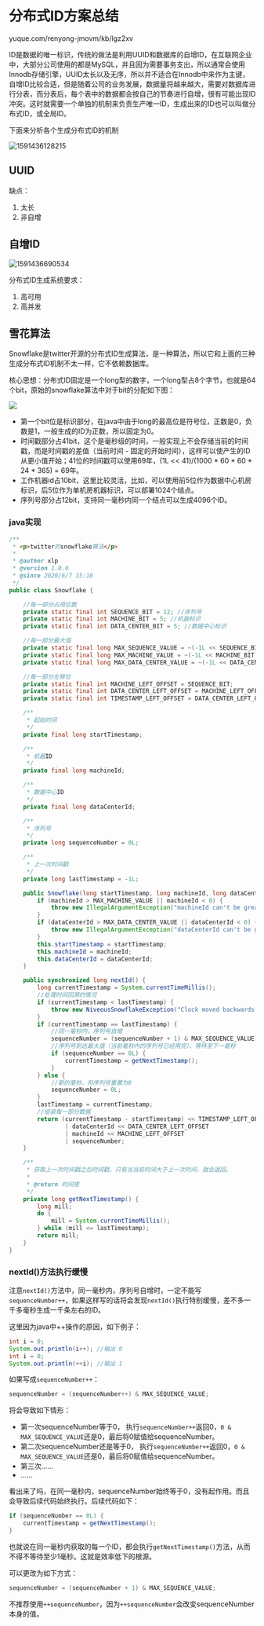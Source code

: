 # 分布式ID方案总结

yuque.com/renyong-jmovm/kb/lgz2xv

ID是数据的唯一标识，传统的做法是利用UUID和数据库的自增ID，在互联网企业中，大部分公司使用的都是MySQL，并且因为需要事务支出，所以通常会使用Innodb存储引擎，UUID太长以及无序，所以并不适合在Innodb中来作为主键，自增ID比较合适，但是随着公司的业务发展，数据量将越来越大，需要对数据库进行分表，而分表后，每个表中的数据都会按自己的节奏进行自增，很有可能出现ID冲突。这时就需要一个单独的机制来负责生产唯一ID，生成出来的ID也可以叫做分布式ID，或全局ID。

下面来分析各个生成分布式ID的机制

![1591436128215](C:\Users\xlp\AppData\Roaming\Typora\typora-user-images\1591436128215.png)

## UUID

缺点：

1. 太长
2. 非自增

## 自增ID

![1591436690534](C:\Users\xlp\AppData\Roaming\Typora\typora-user-images\1591436690534.png)



分布式ID生成系统要求：

1. 高可用
2. 高并发



## 雪花算法

Snowflake是twitter开源的分布式ID生成算法，是一种算法，所以它和上面的三种生成分布式ID机制不太一样，它不依赖数据库。

核心思想：分布式ID固定是一个long型的数字，一个long型占8个字节，也就是64个bit，原始的snowflake算法中对于bit的分配如下图：

![](https://cdn.nlark.com/yuque/0/2019/png/365147/1567401079637-609e8756-6dc2-4198-b91f-10e83d858558.png?x-oss-process=image%2Fresize%2Cw_1020)

- 第一个bit位是标识部分，在java中由于long的最高位是符号位，正数是0，负数是1，一般生成的ID为正数，所以固定为0。
- 时间戳部分占41bit，这个是毫秒级的时间，一般实现上不会存储当前的时间戳，而是时间戳的差值（当前时间 - 固定的开始时间），这样可以使产生的ID从更小值开始；41位的时间戳可以使用69年，(1L << 41)/(1000 * 60 * 60 * 24 * 365) = 69年。
- 工作机器id占10bit，这里比较灵活，比如，可以使用前5位作为数据中心机房标识，后5位作为单机房机器标识，可以部署1024个结点。
- 序列号部分占12bit，支持同一毫秒内同一个结点可以生成4096个ID。

### java实现

```java
/**
 * <p>twitter的snowflake算法</p>
 *
 * @author xlp
 * @version 1.0.0
 * @since 2020/6/7 15:16
 */
public class Snowflake {

    //每一部分占用位数
    private static final int SEQUENCE_BIT = 12; //序列号
    private static final int MACHINE_BIT = 5; //机器标识
    private static final int DATA_CENTER_BIT = 5; //数据中心标识

    //每一部分最大值
    private static final long MAX_SEQUENCE_VALUE = ~(-1L << SEQUENCE_BIT);
    private static final long MAX_MACHINE_VALUE = ~(-1L << MACHINE_BIT);
    private static final long MAX_DATA_CENTER_VALUE = ~(-1L << DATA_CENTER_BIT);

    //每一部分左移位
    private static final int MACHINE_LEFT_OFFSET = SEQUENCE_BIT;
    private static final int DATA_CENTER_LEFT_OFFSET = MACHINE_LEFT_OFFSET + MACHINE_BIT;
    private static final int TIMESTAMP_LEFT_OFFSET = DATA_CENTER_LEFT_OFFSET + DATA_CENTER_BIT;

    /**
     * 起始时间
     */
    private final long startTimestamp;

    /**
     * 机器ID
     */
    private final long machineId;

    /**
     * 数据中心ID
     */
    private final long dataCenterId;

    /**
     * 序列号
     */
    private long sequenceNumber = 0L;

    /**
     * 上一次时间戳
     */
    private long lastTimestamp = -1L;

    public Snowflake(long startTimestamp, long machineId, long dataCenterId) {
        if (machineId > MAX_MACHINE_VALUE || machineId < 0) {
            throw new IllegalArgumentException("machineId can't be greater than MAX_MACHINE_VALUE or less then 0");
        }
        if (dataCenterId > MAX_DATA_CENTER_VALUE || dataCenterId < 0) {
            throw new IllegalArgumentException("dataCenterId can't be greater then MAX_DATA_CENTER_VALUE or less then 0");
        }
        this.startTimestamp = startTimestamp;
        this.machineId = machineId;
        this.dataCenterId = dataCenterId;
    }

    public synchronized long nextId() {
        long currentTimestamp = System.currentTimeMillis();
        //处理时间回溯的情况
        if (currentTimestamp < lastTimestamp) {
            throw new NiveousSnowflakeException("Clock moved backwards. Refusing to generate id");
        }
        if (currentTimestamp == lastTimestamp) {
            //同一毫秒内，序列号自增
            sequenceNumber = (sequenceNumber + 1) & MAX_SEQUENCE_VALUE;
            //序列号到达最大值（当前毫秒内的序列号已经用完），等待至下一毫秒
            if (sequenceNumber == 0L) {
                currentTimestamp = getNextTimestamp();
            }
        } else {
            //新的毫秒，将序列号重置为0
            sequenceNumber = 0L;
        }
        lastTimestamp = currentTimestamp;
        //组装每一部分数据
        return (currentTimestamp - startTimestamp) << TIMESTAMP_LEFT_OFFSET //时间戳部分
                | dataCenterId << DATA_CENTER_LEFT_OFFSET                   //数据中心部分
                | machineId << MACHINE_LEFT_OFFSET                          //机器标识部分
                | sequenceNumber;                                           //序列号部分
    }

    /**
     * 获取上一次时间戳之后时间戳，只有当当前时间大于上一次时间，就会返回。
     *
     * @return 时间搓
     */
    private long getNextTimestamp() {
        long mill;
        do {
            mill = System.currentTimeMillis();
        } while (mill <= lastTimestamp);
        return mill;
    }
}
```

### nextId()方法执行缓慢

注意`nextId()`方法中，同一毫秒内，序列号自增时，一定不能写`sequenceNumber++`，如果这样写的话将会发现`nextId()`执行特别缓慢，差不多一千多毫秒生成一千条左右的ID。

这里因为java中++操作的原因，如下例子：

```java
int i = 0;
System.out.println(i++); //输出 0
int i = 0;
System.out.println(++i); //输出 1
```

如果写成`sequenceNumber++`：

```java
sequenceNumber = (sequenceNumber++) & MAX_SEQUENCE_VALUE;
```

将会导致如下情形：

- 第一次sequenceNumber等于0， 执行`sequenceNumber++`返回0，`0 & MAX_SEQUENCE_VALUE`还是0，最后将0赋值给sequenceNumber。
- 第二次sequenceNumber还是等于0， 执行`sequenceNumber++`返回0，`0 & MAX_SEQUENCE_VALUE`还是0，最后将0赋值给sequenceNumber。
- 第三次......
- ......

看出来了吗，在同一毫秒内，sequenceNumber始终等于0，没有起作用。而且会导致后续代码始终执行。后续代码如下：

```java
if (sequenceNumber == 0L) {
    currentTimestamp = getNextTimestamp();
}
```

也就说在同一毫秒内获取的每一个ID，都会执行`getNextTimestamp()`方法，从而不得不等待至少1毫秒。这就是效率低下的根源。

可以更改为如下方式：

```java
sequenceNumber = (sequenceNumber + 1) & MAX_SEQUENCE_VALUE;
```

不推荐使用`++sequenceNumber`，因为`++sequenceNumber`会改变sequenceNumber本身的值。



